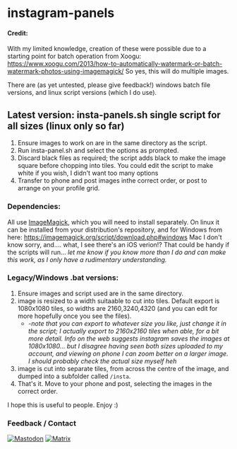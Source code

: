 # instagram-panels

#### Credit:
With my limited knowledge, creation of these were possible due to a starting point for batch operation from Xoogu: https://www.xoogu.com/2013/how-to-automatically-watermark-or-batch-watermark-photos-using-imagemagick/ 
So yes, this will do multiple images.

There are (as yet untested, please give feedback!) windows batch file versions, and linux script versions (which I do use).

## Latest version: insta-panels.sh single script for all sizes (linux only so far)
1. Ensure images to work on are in the same directory as the script.
2. Run insta-panel.sh and select the options as prompted.
3. Discard black files as required; the script adds black to make the image square before chopping into tiles. You could edit the script to make white if you wish, I didn't want too many options
4. Transfer to phone and post images inthe correct order, or post to arrange on your profile grid.

### Dependencies:
All use [ImageMagick](https://github.com/ImageMagick/ImageMagick), which you will need to install separately.
On linux it can be installed from your distribution's repository, and for Windows from here: https://imagemagick.org/script/download.php#windows
Mac I don't know sorry, and.... what, I see there's an iOS verion!? That could be handy if the scripts will run...
 *let me know if you know more than I do and can make this work, as I only have a rudimentary understanding.*

### Legacy/Windows .bat versions:
1. Ensure images and script used are in the same directory.
2. image is resized to a width suitaable to cut into tiles. Default export is 1080x1080 tiles, so widths are 2160,3240,4320 (and you can edit for more hopefully once you see the files).
    * *-note that you can export to whatever size you like, just change it in the script; I actually export to 2160x2160 tiles when able, for a bit more detail. Info on the web suggests instagram saves the images at 1080x1080... but I disagree having seen both sizes uploaded to my account, and viewing on phone I can zoom better on a larger image. I should probably check the actual size myself heh*
3. image is cut into separate tiles, from across the centre of the image, and dumped into a subfolder called `/insta`.
4. That's it. Move to your phone and post, selecting the images in the correct order.

I hope this is useful to people. Enjoy :)

### Feedback / Contact
[![Mastodon](https://imgur.com/RlwSYBU.png)](https://mastodon.nz/@swansinflight)       [![Matrix](https://imgur.com/nSuuB4z.png)](https://app.element.io/#/user/@swansinflight:mtrx.nz?action=chat)

